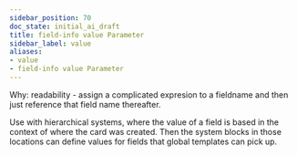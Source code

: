 ```yaml
---
sidebar_position: 70
doc_state: initial_ai_draft
title: field-info value Parameter
sidebar_label: value
aliases:
- value
- field-info value Parameter
---
```



Why:
readability - assign a complicated expresion to a fieldname and then just reference that field name thereafter.

Use with hierarchical systems, where the value of a field is based in the context of where the card was created. Then the system blocks in those locations can define values for fields that global templates can pick up. 
